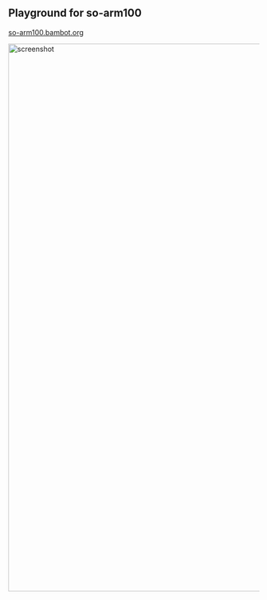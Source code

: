 ## Playground for so-arm100

[so-arm100.bambot.org](https://so-arm100.bambot.org/)

<img width="1097" alt="screenshot" src="https://github.com/user-attachments/assets/b3241261-51ee-4d25-8817-d799b8f60183" />

